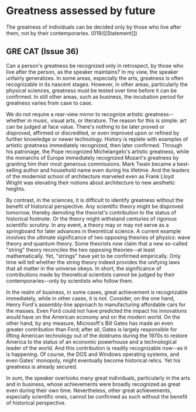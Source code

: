 # Greatness assessed by future

The greatness of individuals can be decided only by those who live after them, not by their contemporaries.
(019/[[Statement]])

## GRE CAT (Issue 36)

Can a person's greatness be recognized only in retrospect, by those who live after the person, as the speaker maintains? In my view, the speaker unfairly generalizes.
In some areas, especially the arts, greatness is often recognizable in its nascent stages.
However, in other areas, particularly the physical sciences, greatness must be tested over time before it can be confirmed.
In still other areas, such as business, the incubation period for greatness varies from case to case.

We do not require a rear-view mirror to recognize artistic greatness--whether in music, visual arts, or literature.
The reason for this is simple: art can be judged at face value.
There's nothing to be later proved or disproved, affirmed or discredited, or even improved upon or refined by further knowledge or newer technology.
History is replete with examples of artistic greatness immediately recognized, then later confirmed.
Through his patronage, the Pope recognized Michelangelo's artistic greatness, while the monarchs of Europe immediately recognized Mozart's greatness by granting him their most generous commissions.
Mark Twain became a best-selling author and household name even during his lifetime.
And the leaders of the modernist school of architecture marveled even as Frank Lloyd Wright was elevating their notions about architecture to new aesthetic heights.

By contrast, in the sciences, it is difficult to identify greatness without the benefit of historical perspective.
Any scientific theory might be disproved tomorrow, thereby demoting the theorist's contribution to the status of historical footnote.
Or the theory might withstand centuries of rigorous scientific scrutiny.
In any event, a theory may or may not serve as a springboard for later advances in theoretical science.
A current example involves the ultimate significance of two opposing theories of physics: wave theory and quantum theory.
Some theorists now claim that a new so-called "string" theory reconciles the two opposing theories--at least mathematically.
Yet, "strings" have yet to be confirmed empirically.
Only time will tell whether the string theory indeed provides the unifying laws that all matter in the universe obeys.
In short, the significance of contributions made by theoretical scientists cannot be judged by their contemporaries--only by scientists who follow them.

In the realm of business, in some cases, great achievement is recognizable immediately, while in other cases, it is not.
Consider, on the one hand, Henry Ford's assembly-line approach to manufacturing affordable cars for the masses.
Even Ford could not have predicted the impact his innovations would have on the American economy and on the modern world.
On the other hand, by any measure, Microsoft's Bill Gates has made an even greater contribution than Ford; after all, Gates is largely responsible for lifting American technology out of the doldrums during the 1970s to restore America to the status of an economic powerhouse and a technological leader of the world.
And this contribution is readily recognizable now--as it is happening.
Of course, the DOS and Windows operating systems, and even Gates' monopoly, might eventually become historical relics.
Yet his greatness is already secured.

In sum, the speaker overlooks many great individuals, particularly in the arts and in business, whose achievements were broadly recognized as great even during their own time.
Nevertheless, other great achievements, especially scientific ones, cannot be confirmed as such without the benefit of historical perspective.